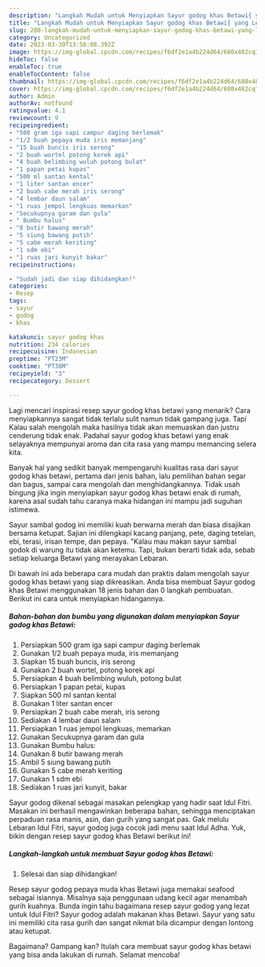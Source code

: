 ```yaml
---
description: "Langkah Mudah untuk Menyiapkan Sayur godog khas Betawi{ yang Lezat Sekali,  Menu Buat lebaran"
title: "Langkah Mudah untuk Menyiapkan Sayur godog khas Betawi{ yang Lezat Sekali,  Menu Buat lebaran"
slug: 200-langkah-mudah-untuk-menyiapkan-sayur-godog-khas-betawi-yang-lezat-sekali-menu-buat-lebaran
category: Uncategorized
date: 2023-03-30T13:58:08.392Z
image: https://img-global.cpcdn.com/recipes/f6df2e1a4b224d64/680x482cq70/sayur-godog-khas-betawi-foto-resep-utama.jpg
hideToc: false
enableToc: true
enableTocContent: false
thumbnail: https://img-global.cpcdn.com/recipes/f6df2e1a4b224d64/680x482cq70/sayur-godog-khas-betawi-foto-resep-utama.jpg
cover: https://img-global.cpcdn.com/recipes/f6df2e1a4b224d64/680x482cq70/sayur-godog-khas-betawi-foto-resep-utama.jpg
author: Admin
authorAv: notfound
ratingvalue: 4.1
reviewcount: 9
recipeingredient:
- "500 gram iga sapi campur daging berlemak"
- "1/2 buah pepaya muda iris memanjang"
- "15 buah buncis iris serong"
- "2 buah wortel potong korek api"
- "4 buah belimbing wuluh potong bulat"
- "1 papan petai kupas"
- "500 ml santan kental"
- "1 liter santan encer"
- "2 buah cabe merah iris serong"
- "4 lembar daun salam"
- "1 ruas jempol lengkuas memarkan"
- "Secukupnya garam dan gula"
- " Bumbu halus"
- "8 butir bawang merah"
- "5 siung bawang putih"
- "5 cabe merah keriting"
- "1 sdm ebi"
- "1 ruas jari kunyit bakar"
recipeinstructions:

- "Sudah jadi dan siap dihidangkan!"
categories:
- Resep
tags:
- sayur
- godog
- khas

katakunci: sayur godog khas 
nutrition: 234 calories
recipecuisine: Indonesian
preptime: "PT23M"
cooktime: "PT38M"
recipeyield: "3"
recipecategory: Dessert

---
```



Lagi mencari inspirasi resep sayur godog khas betawi yang menarik? Cara menyiapkannya sangat tidak terlalu sulit namun tidak gampang juga. Tapi Kalau salah mengolah maka hasilnya tidak akan memuaskan dan justru cenderung tidak enak. Padahal sayur godog khas betawi yang enak selayaknya mempunyai aroma dan cita rasa yang mampu memancing selera kita.


Banyak hal yang sedikit banyak mempengaruhi kualitas rasa dari sayur godog khas betawi, pertama dari jenis bahan, lalu pemilihan bahan segar dan bagus, sampai cara mengolah dan menghidangkannya. Tidak usah bingung jika ingin menyiapkan sayur godog khas betawi enak di rumah, karena asal sudah tahu caranya maka hidangan ini mampu jadi suguhan istimewa.

Sayur sambal godog ini memiliki kuah berwarna merah dan biasa disajikan bersama ketupat. Sajian ini dilengkapi kacang panjang, pete, daging tetelan, ebi, terasi, irisan tempe, dan pepaya. &#34;Kalau mau makan sayur sambal godok di warung itu tidak akan ketemu. Tapi, bukan berarti tidak ada, sebab setiap keluarga Betawi yang merayakan Lebaran.


Di bawah ini ada beberapa cara mudah dan praktis dalam mengolah sayur godog khas betawi yang siap dikreasikan. Anda bisa membuat Sayur godog khas Betawi menggunakan 18 jenis bahan dan 0 langkah pembuatan. Berikut ini cara untuk menyiapkan hidangannya.

<!--inarticleads1-->

##### Bahan-bahan dan bumbu yang digunakan dalam menyiapkan Sayur godog khas Betawi:

1. Persiapkan 500 gram iga sapi campur daging berlemak
1. Gunakan 1/2 buah pepaya muda, iris memanjang
1. Siapkan 15 buah buncis, iris serong
1. Gunakan 2 buah wortel, potong korek api
1. Persiapkan 4 buah belimbing wuluh, potong bulat
1. Persiapkan 1 papan petai, kupas
1. Siapkan 500 ml santan kental
1. Gunakan 1 liter santan encer
1. Persiapkan 2 buah cabe merah, iris serong
1. Sediakan 4 lembar daun salam
1. Persiapkan 1 ruas jempol lengkuas, memarkan
1. Gunakan Secukupnya garam dan gula
1. Gunakan  Bumbu halus:
1. Gunakan 8 butir bawang merah
1. Ambil 5 siung bawang putih
1. Gunakan 5 cabe merah keriting
1. Gunakan 1 sdm ebi
1. Sediakan 1 ruas jari kunyit, bakar


Sayur godog dikenal sebagai masakan pelengkap yang hadir saat Idul Fitri. Masakan ini berhasil mengawinkan beberapa bahan, sehingga menciptakan perpaduan rasa manis, asin, dan gurih yang sangat pas. Gak melulu Lebaran Idul Fitri, sayur godog juga cocok jadi menu saat Idul Adha. Yuk, bikin dengan resep sayur godog khas Betawi berikut ini! 

<!--inarticleads2-->

##### Langkah-langkah untuk membuat Sayur godog khas Betawi:


1. Selesai dan siap dihidangkan!

Resep sayur godog pepaya muda khas Betawi juga memakai seafood sebagai isiannya. Misalnya saja penggunaan udang kecil agar menambah gurih kuahnya. Bunda ingin tahu bagaimana resep sayur godog yang lezat untuk Idul Fitri? Sayur godog adalah makanan khas Betawi. Sayur yang satu ini memiliki cita rasa gurih dan sangat nikmat bila dicampur dengan lontong atau ketupat. 

Bagaimana? Gampang kan? Itulah cara membuat sayur godog khas betawi yang bisa anda lakukan di rumah. Selamat mencoba!
